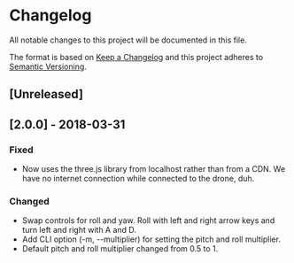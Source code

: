 # Changelog
All notable changes to this project will be documented in this file.

The format is based on [Keep a Changelog](http://keepachangelog.com/en/1.0.0/)
and this project adheres to [Semantic Versioning](http://semver.org/spec/v2.0.0.html).

## [Unreleased]


## [2.0.0] - 2018-03-31
### Fixed
- Now uses the three.js library from localhost rather than from a CDN.
We have no internet connection while connected to the drone, duh.
### Changed
- Swap controls for roll and yaw. Roll with left and right arrow keys
and turn left and right with A and D.
- Add CLI option (-m, --multiplier) for setting the pitch and roll
multiplier.
- Default pitch and roll multiplier changed from 0.5 to 1.